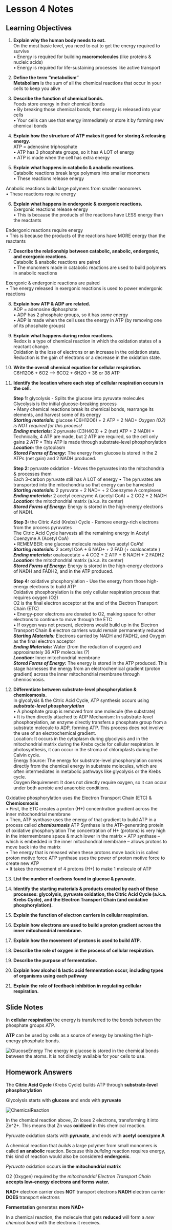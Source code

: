 # Lesson 4 Notes
## Learning Objectives
1. **Explain why the human body needs to eat.**  
On the most basic level, you need to eat to get the 
energy required to survive  
• Energy is required for building **macromolecules** (like 
proteins & nucleic acids)  
• Energy is required for life-sustaining processes like active 
transport

2. **Define the term “metabolism”**    
**Metabolism** is the sum of all the chemical reactions that 
occur in your cells to keep you alive  

3. **Describe the function of chemical bonds.**  
Foods store energy in their chemical bonds  
• By breaking those chemical bonds, that energy is released 
into your cells  
• Your cells can use that energy immediately or store it by 
forming new chemical bonds 

4. **Explain how the structure of ATP makes it good for storing & releasing energy.**  
ATP = adenosine triphosphate  
• ATP has 3 phosphate groups, so it has A LOT of energy  
• ATP is made when the cell has extra energy  

5. **Explain what happens in catabolic & anabolic reactions.**  
Catabolic reactions break large polymers into smaller monomers    
• These reactions release energy  

Anabolic reactions build large polymers from smaller monomers  
• These reactions require energy  

6. **Explain what happens in endergonic & exergonic reactions.**  
Exergonic reactions release energy  
• This is because the products of the reactions 
have LESS energy than the reactants  

Endergonic reactions require energy  
• This is because the products of the reactions 
have MORE energy than the reactants

7. **Describe the relationship between catabolic, anabolic, endergonic, and exergonic reactions.**  
Catabolic & anabolic reactions are paired  
• The monomers made in catabolic reactions are used to build polymers in anabolic reactions  

Exergonic & endergonic reactions are paired  
• The energy released in exergonic reactions is used to power endergonic reactions  

8. **Explain how ATP & ADP are related.**  
ADP = adenosine diphosphate  
• ADP has 2 phosphate groups, so it has *some* energy  
• ADP is made when the cell uses the energy in ATP (by removing one of its phosphate groups)  

9. **Explain what happens during redox reactions.**   
Redox is a type of chemical reaction in which the oxidation states of a reactant change.   
Oxidation is the loss of electrons or an increase in the oxidation state.  
Reduction is the gain of electrons or a decrease in the oxidation state.  

10. **Write the overall chemical equation for cellular respiration.**  
C6H12O6 + 6O2 --> 6CO2 + 6H2O + 36 or 38 ATP  

11. **Identify the location where each step of cellular respiration occurs in the cell.**  

    **Step 1:** glycolysis - Splits the glucose into pyruvate molecules  
    Glycolysis is the initial glucose-breaking process  
    • Many chemical reactions break its chemical bonds, rearrange its elements, and harvest some of its energy  
    ***Starting materials:*** glucose (C6H12O6) + 2 ATP + 2 NAD+ *Oxygen (O2) is NOT required for this process!*  
    ***Ending materials:*** 2 pyruvate (C3H4O3) + 2 (net) ATP + 2 NADH
    • Technically, 4 ATP are made, but 2 ATP are required, so the cell only gains 2 ATP
    • This ATP is made through substrate-level phosphorylation  
    ***Location:*** the cytoplasm  
    ***Stored Forms of Energy:*** The energy from glucose is stored in the 2 ATPs (net gain) and 2 NADH produced.
  
    **Step 2:** pyruvate oxidation - Moves the pyruvates into the mitochondria & processes them  
    Each 3-carbon pyruvate still has A LOT of energy
      • The pyruvates are transported into the mitochondria so that energy can be harvested  
    ***Starting materials:*** 2 pyruvate + 2 NAD+ + 2 Coenzyme A complexes  
    ***Ending materials:*** 2 acetyl coenzyme A (acetyl CoA) + 2 CO2 + 2 NADH  
    ***Location:*** the mitochondrial matrix (a.k.a. its center)  
    ***Stored Forms of Energy:*** Energy is stored in the high-energy electrons of NADH.  
    
    **Step 3:** the Citric Acid (Krebs) Cycle - Remove energy-rich electrons from the process pyruvates  
    The Citric Acid Cycle harvests all the remaining energy in Acetyl Coenzyme A (Acetyl CoA)  
      • REMEMBER: one glucose molecule makes two acetyl CoA’s!  
    ***Starting materials:*** 2 acetyl CoA + 6 NAD+ + 2 FAD (+ oxaloacetate )  
    ***Ending materials:*** oxaloacetate + 4 CO2 + 2 ATP + 6 NADH + 2 FADH2  
    ***Location:*** the mitochondrial matrix (a.k.a. its center)  
    ***Stored Forms of Energy:*** Energy is stored in the high-energy electrons of NADH and FADH2, and in the ATP produced.  
    
    **Step 4:** oxidative phosphorylation - Use the energy from those high-energy electrons to build ATP  
    Oxidative phosphorylation is the only cellular respiration process that requires oxygen (O2)  
    O2 is the final electron acceptor at the end of the Electron Transport Chain (ETC)  
    • Energy-poor electrons are donated to O2, making space for other electrons to continue to move through the ETC  
    • If oxygen was not present, electrons would build up in the Electron Transport Chain & electron carriers would remain permanently reduced  
    ***Starting Materials:*** Electrons carried by NADH and FADH2, and Oxygen as the final electron acceptor  
    ***Ending Materials:*** Water (from the reduction of oxygen) and approximately 36 ATP molecules (?)  
    ***Location:*** Inner mitochondrial membrane  
    ***Stored Forms of Energy:*** The energy is stored in the ATP produced. This stage harnesses the energy from an electrochemical gradient (proton gradient) across the inner mitochondrial membrane through chemiosmosis.  

12. **Differentiate between substrate-level
phosphorylation & chemiosmosis.**  
   In glycolysis & the Citric Acid Cycle, ATP synthesis occurs using ***substrate-level phosphorylation***  
   • A phosphate group is removed from one molecule (the substrate)  
   • It is then directly attached to ADP 
    Mechanism: In substrate-level phosphorylation, an enzyme directly transfers a phosphate group from a substrate molecule to ADP, forming ATP. This process does not involve the use of an electrochemical gradient.  
   Location: It occurs in the cytoplasm during glycolysis and in the mitochondrial matrix during the Krebs cycle for cellular respiration. In photosynthesis, it can occur in the stroma of chloroplasts during the Calvin cycle.  
   Energy Source: The energy for substrate-level phosphorylation comes directly from the chemical energy in substrate molecules, which are often intermediates in metabolic pathways like glycolysis or the Krebs cycle.  
   Oxygen Requirement: It does not directly require oxygen, so it can occur under both aerobic and anaerobic conditions.  
   
Oxidative phosphorylation uses the Electron Transport Chain (ETC) & **Chemiosmosis**  
   • First, the ETC creates a proton (H+) concentration gradient across the inner mitochondrial membrane  
   • Then, ATP synthase uses the energy of that gradient to build ATP in a process called ***chemiosmosis***
   ATP Synthase is the ATP-generating protein of oxidative phosphorylation
   The concentration of H+ (protons) is very high in the intermembrane space & much lower in the matrix
   • ATP synthase – which is embedded in the inner mitochondrial membrane – allows protons to move back into the matrix  
   • The energy that is released when these protons move back in is called proton motive force ATP synthase uses the power of proton motive force to create new ATP  
   • It takes the movement of 4 protons (H+) to make 1 molecule of ATP  


13. **List the number of carbons found in
glucose & pyruvate.**  

14. **Identify the starting materials & products
created by each of these processes:
glycolysis, pyruvate oxidation, the Citric
Acid Cycle (a.k.a. Krebs Cycle), and the
Electron Transport Chain (and oxidative
phosphorylation).**  

15. **Explain the function of electron carriers
in cellular respiration.**  

16. **Explain how electrons are used to build a
proton gradient across the inner
mitochondrial membrane.**  

17. **Explain how the movement of protons is
used to build ATP.**  

18. **Describe the role of oxygen in the
process of cellular respiration.**  

19. **Describe the purpose of fermentation.**  

20. **Explain how alcohol & lactic acid
fermentation occur, including types of
organisms using each pathway**  

21. **Explain the role of feedback inhibition in
regulating cellular respiration.**  


## Slide Notes
In **cellular respiration** the energy is transferred to the bonds between the phosphate groups ATP.

**ATP** can be used by cells as a source of energy by breaking the high-energy phosphate bonds.  

![GlucoseEnergy](Flash%20Cards/assets/lesson4.1.png)
The energy in glucose is stored in the chemical bonds between the atoms. It is not directly available for your cells to use.

## Homework Answers 
The **Citric Acid Cycle** (Krebs Cycle) builds ATP through **substrate-level phosphorylation**

Glycolysis starts with **glucose** and ends with **pyruvate**

![ChemicalReaction](Flash%20Cards/assets/Lesson4.2.png)

In the chemical reaction above, Zn loses 2 electrons, transforming it into Zn^2+. This means that Zn was **oxidized** in this chemical reaction.


Pyruvate oxidation starts with **pyruvate**, and ends with **acetyl coenzyme A**

A chemical reaction that *builds* a large polymer from small monomers is called **an anabolic** reaction.
Because this *building* reaction requires energy, this kind of reaction would also be considered **endergonic**.

*Pyruvate* oxidation occurs **in the mitochondrial matrix**

O2 (Oxygen) required by the *mitochondrial Electron Transport Chain* **accepts low-energy electrons and forms water.**

**NAD+** electron carrier does **NOT** transport electrons
**NADH** electron carrier **DOES** transport electrons

**Fermentation** generates **more NAD+**

In a chemical reaction, the molecule that gets **reduced** will form a *new chemical bond* with the electrons it receives.
